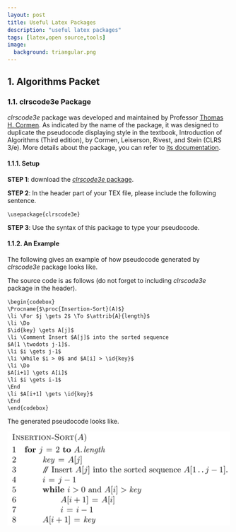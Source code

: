 ```yaml
---
layout: post
title: Useful Latex Packages
description: "useful latex packages"
tags: [latex,open source,tools]
image:
  background: triangular.png
---
```


## 1. Algorithms Packet

### 1.1. clrscode3e Package
_clrscode3e_ package was developed and maintained by Professor [Thomas H. Cormen](http://www.cs.dartmouth.edu/~thc/). As indicated by the name of the package, it was designed to duplicate the pseudocode displaying style in the textbook, Introduction of Algorithms (Third edition), by Cormen, Leiserson, Rivest, and Stein (CLRS 3/e). More details about the package, you can refer to [its documentation](http://www.cs.dartmouth.edu/~thc/clrscode/clrscode3e.pdf).

#### 1.1.1. Setup

**STEP 1**: download the [_clrscode3e_ package](http://www.cs.dartmouth.edu/~thc/clrscode/clrscode3e.sty).

**STEP 2**: In the header part of your TEX file, please include the following sentence.

    \usepackage{clrscode3e}

**STEP 3**: Use the syntax of this package to type your pseudocode. 

#### 1.1.2. An Example

The following gives an example of how pseudocode generated by _clrscode3e_ package looks like.

The source code is as follows (do not forget to including _clrscode3e_ package in the header).

~~~
\begin{codebox}
\Procname{$\proc{Insertion-Sort}(A)$}
\li \For $j \gets 2$ \To $\attrib{A}{length}$
\li \Do
$\id{key} \gets A[j]$
\li \Comment Insert $A[j]$ into the sorted sequence
$A[1 \twodots j-1]$.
\li $i \gets j-1$
\li \While $i > 0$ and $A[i] > \id{key}$
\li \Do
$A[i+1] \gets A[i]$
\li $i \gets i-1$
\End
\li $A[i+1] \gets \id{key}$
\End
\end{codebox}
~~~

The generated pseudocode looks like.

![ ](../images/peudocode_clrscode3e.png)

